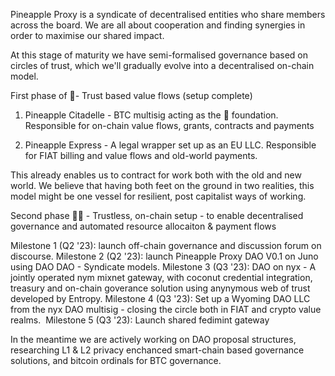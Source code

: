 Pineapple Proxy is a syndicate of decentralised entities who share members across the board.
We are all about cooperation and finding synergies in order to maximise our shared impact.

At this stage of maturity we have semi-formalised governance based on circles of trust, which we'll gradually evolve into a decentralised on-chain model.


First phase of 🍍- Trust based value flows (setup complete)

1) Pineapple Citadelle - BTC multisig acting as the 🍍 foundation. 
Responsible for on-chain value flows, grants, contracts and payments

1) Pineapple Express - A legal wrapper set up as an EU LLC.
Responsible for FIAT billing and value flows and old-world payments.

This already enables us to contract for work both with the old and new world. We believe that having both feet on the ground in two realities, this model might be one vessel for resilient, post capitalist ways of working.

Second phase 🍍🍍 - Trustless, on-chain setup - to enable decentralised governance and automated resource allocaiton & payment flows

Milestone 1 (Q2 '23): launch off-chain governance and discussion forum on discourse.
Milestone 2 (Q2 '23): launch Pineapple Proxy DAO V0.1 on Juno using DAO DAO - Syndicate models.
Milestone 3 (Q3 '23): DAO on nyx - A jointly operated nym mixnet gateway, with coconut credential integration, treasury and on-chain goverance solution using anynymous web of trust developed by Entropy.
Milestone 4 (Q3 '23): Set up a Wyoming DAO LLC from the nyx DAO multisig - closing the circle both in FIAT and crypto value realms. 
Milestone 5 (Q3 '23): Launch shared fedimint gateway

In the meantime we are actively working on DAO proposal structures, researching L1 & L2 privacy enchanced smart-chain based governance solutions, and bitcoin ordinals for BTC governance. 
